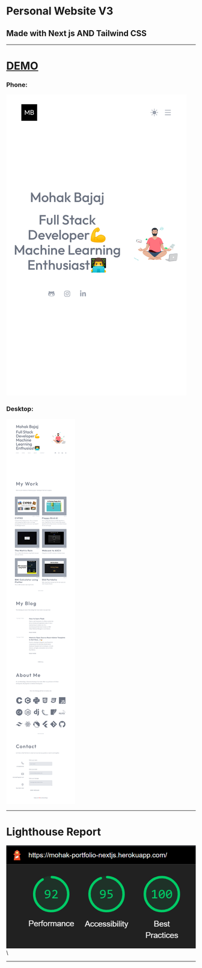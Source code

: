 # Personal Website V3 
## Made with Next js AND Tailwind CSS 
---

# [DEMO](https://mohak-portfolio-nextjs.herokuapp.com/)
### Phone:
![](mohak-portfolio-nextjs-herokuapp-com-480x800phone-043393.png)
### Desktop:
![](mohak-portfolio-nextjs-herokuapp-com-1024xFULLdesktop-043393.png)

---

# Lighthouse Report
![lighthouse](lighthouse.png)\

---

